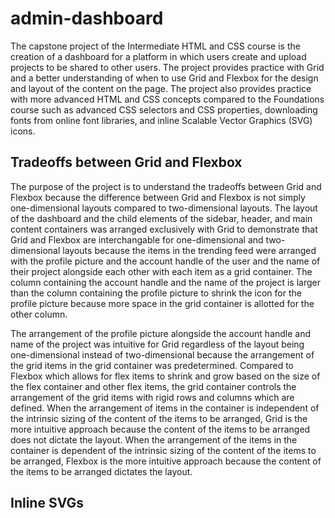 # admin-dashboard

The capstone project of the Intermediate HTML and CSS course is the creation of a dashboard for a platform in which users create and upload projects to be shared to other users. The project provides practice with Grid and a better understanding of when to use Grid and Flexbox for the design and layout of the content on the page. The project also provides practice with more advanced HTML and CSS concepts compared to the Foundations course such as advanced CSS selectors and CSS properties, downloading fonts from online font libraries, and inline Scalable Vector Graphics (SVG) icons.

## Tradeoffs between Grid and Flexbox

The purpose of the project is to understand the tradeoffs between Grid and Flexbox because the difference between Grid and Flexbox is not simply one-dimensional layouts compared to two-dimensional layouts. The layout of the dashboard and the child elements of the sidebar, header, and main content containers was arranged exclusively with Grid to demonstrate that Grid and Flexbox are interchangable for one-dimensional and two-dimensional layouts because the items in the trending feed were arranged with the profile picture and the account handle of the user and the name of their project alongside each other with each item as a grid container. The column containing the account handle and the name of the project is larger than the column containing the profile picture to shrink the icon for the profile picture because more space in the grid container is allotted for the other column.

The arrangement of the profile picture alongside the account handle and name of the project was intuitive for Grid regardless of the layout being one-dimensional instead of two-dimensional because the arrangement of the grid items in the grid container was predetermined. Compared to Flexbox which allows for flex items to shrink and grow based on the size of the flex container and other flex items, the grid container controls the arrangement of the grid items with rigid rows and columns which are defined. When the arrangement of items in the container is independent of the intrinsic sizing of the content of the items to be arranged, Grid is the more intuitive approach because the content of the items to be arranged does not dictate the layout. When the arrangement of the items in the container is dependent of the intrinsic sizing of the content of the items to be arranged,  Flexbox is the more intuitive approach because the content of the items to be arranged dictates the layout.

## Inline SVGs

